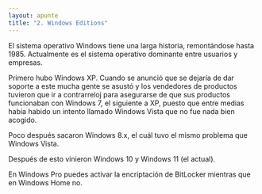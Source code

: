 ```yaml
---
layout: apunte
title: "2. Windows Editions"
---
```


El sistema operativo Windows tiene una larga historia, remontándose hasta 1985. Actualmente es el sistema operativo dominante entre usuarios y empresas.

Primero hubo Windows XP. Cuando se anunció que se dejaría de dar soporte a este mucha gente se asustó y los vendedores de productos tuvieron que ir a contrarreloj para asegurarse de que sus productos funcionaban con Windows 7, el siguiente a XP, puesto que entre medias había habido un intento llamado Windows Vista que no fue nada bien acogido.

Poco después sacaron Windows 8.x, el cuál tuvo el mismo problema que Windows Vista.

Después de esto vinieron Windows 10 y Windows 11 (el actual).

En Windows Pro puedes activar la encriptación de BitLocker mientras que en Windows Home no.